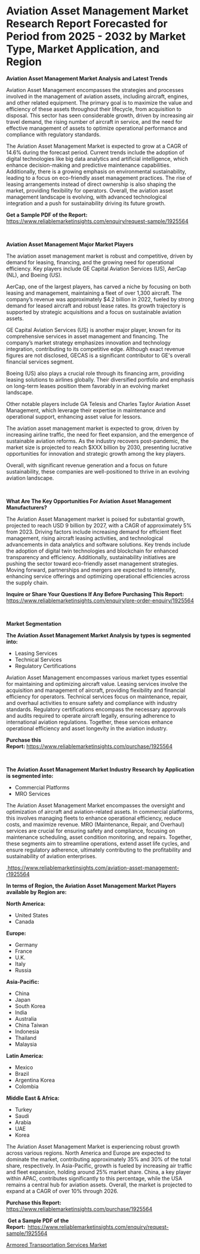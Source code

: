 <p><h1>Aviation Asset Management Market Research Report Forecasted for Period from 2025 -  2032 by Market Type, Market Application, and Region</h1></p><p><strong>Aviation Asset Management Market Analysis and Latest Trends</strong></p>
<p><p>Aviation Asset Management encompasses the strategies and processes involved in the management of aviation assets, including aircraft, engines, and other related equipment. The primary goal is to maximize the value and efficiency of these assets throughout their lifecycle, from acquisition to disposal. This sector has seen considerable growth, driven by increasing air travel demand, the rising number of aircraft in service, and the need for effective management of assets to optimize operational performance and compliance with regulatory standards.</p><p>The Aviation Asset Management Market is expected to grow at a CAGR of 14.6% during the forecast period. Current trends include the adoption of digital technologies like big data analytics and artificial intelligence, which enhance decision-making and predictive maintenance capabilities. Additionally, there is a growing emphasis on environmental sustainability, leading to a focus on eco-friendly asset management practices. The rise of leasing arrangements instead of direct ownership is also shaping the market, providing flexibility for operators. Overall, the aviation asset management landscape is evolving, with advanced technological integration and a push for sustainability driving its future growth.</p></p>
<p><strong>Get a Sample PDF of the Report:&nbsp;</strong> <a href="https://www.reliablemarketinsights.com/enquiry/request-sample/1925564?utm_campaign=3017&utm_medium=2&utm_source=Github&utm_content=ia&utm_term=10032025&utm_id=aviation-asset-management">https://www.reliablemarketinsights.com/enquiry/request-sample/1925564</a></p>
<p>&nbsp;</p>
<p><strong>Aviation Asset Management Major Market Players</strong></p>
<p><p>The aviation asset management market is robust and competitive, driven by demand for leasing, financing, and the growing need for operational efficiency. Key players include GE Capital Aviation Services (US), AerCap (NL), and Boeing (US). </p><p>AerCap, one of the largest players, has carved a niche by focusing on both leasing and management, maintaining a fleet of over 1,300 aircraft. The company’s revenue was approximately $4.2 billion in 2022, fueled by strong demand for leased aircraft and robust lease rates. Its growth trajectory is supported by strategic acquisitions and a focus on sustainable aviation assets.</p><p>GE Capital Aviation Services (US) is another major player, known for its comprehensive services in asset management and financing. The company’s market strategy emphasizes innovation and technology integration, contributing to its competitive edge. Although exact revenue figures are not disclosed, GECAS is a significant contributor to GE's overall financial services segment.</p><p>Boeing (US) also plays a crucial role through its financing arm, providing leasing solutions to airlines globally. Their diversified portfolio and emphasis on long-term leases position them favorably in an evolving market landscape.</p><p>Other notable players include GA Telesis and Charles Taylor Aviation Asset Management, which leverage their expertise in maintenance and operational support, enhancing asset value for lessors.</p><p>The aviation asset management market is expected to grow, driven by increasing airline traffic, the need for fleet expansion, and the emergence of sustainable aviation reforms. As the industry recovers post-pandemic, the market size is projected to reach $XXX billion by 2030, presenting lucrative opportunities for innovation and strategic growth among the key players. </p><p>Overall, with significant revenue generation and a focus on future sustainability, these companies are well-positioned to thrive in an evolving aviation landscape.</p></p>
<p>&nbsp;</p>
<p><strong>What Are The Key Opportunities For Aviation Asset Management Manufacturers?</strong></p>
<p><p>The Aviation Asset Management market is poised for substantial growth, projected to reach USD 9 billion by 2027, with a CAGR of approximately 5% from 2023. Driving factors include increasing demand for efficient fleet management, rising aircraft leasing activities, and technological advancements in data analytics and software solutions. Key trends include the adoption of digital twin technologies and blockchain for enhanced transparency and efficiency. Additionally, sustainability initiatives are pushing the sector toward eco-friendly asset management strategies. Moving forward, partnerships and mergers are expected to intensify, enhancing service offerings and optimizing operational efficiencies across the supply chain.</p></p>
<p><strong>Inquire or Share Your Questions If Any Before Purchasing This Report:</strong> <a href="https://www.reliablemarketinsights.com/enquiry/pre-order-enquiry/1925564?utm_campaign=3017&utm_medium=2&utm_source=Github&utm_content=ia&utm_term=10032025&utm_id=aviation-asset-management">https://www.reliablemarketinsights.com/enquiry/pre-order-enquiry/1925564</a></p>
<p>&nbsp;</p>
<p><strong>Market Segmentation</strong></p>
<p><strong>The Aviation Asset Management Market Analysis by types is segmented into:</strong></p>
<p><ul><li>Leasing Services</li><li>Technical Services</li><li>Regulatory Certifications</li></ul></p>
<p><p>Aviation Asset Management encompasses various market types essential for maintaining and optimizing aircraft value. Leasing services involve the acquisition and management of aircraft, providing flexibility and financial efficiency for operators. Technical services focus on maintenance, repair, and overhaul activities to ensure safety and compliance with industry standards. Regulatory certifications encompass the necessary approvals and audits required to operate aircraft legally, ensuring adherence to international aviation regulations. Together, these services enhance operational efficiency and asset longevity in the aviation industry.</p></p>
<p><strong>Purchase this Report:&nbsp;</strong><a href="https://www.reliablemarketinsights.com/purchase/1925564?utm_campaign=3017&utm_medium=2&utm_source=Github&utm_content=ia&utm_term=10032025&utm_id=aviation-asset-management">https://www.reliablemarketinsights.com/purchase/1925564</a></p>
<p>&nbsp;</p>
<p><strong>The Aviation Asset Management Market Industry Research by Application is segmented into:</strong></p>
<p><ul><li>Commercial Platforms</li><li>MRO Services</li></ul></p>
<p><p>The Aviation Asset Management Market encompasses the oversight and optimization of aircraft and aviation-related assets. In commercial platforms, this involves managing fleets to enhance operational efficiency, reduce costs, and maximize revenue. MRO (Maintenance, Repair, and Overhaul) services are crucial for ensuring safety and compliance, focusing on maintenance scheduling, asset condition monitoring, and repairs. Together, these segments aim to streamline operations, extend asset life cycles, and ensure regulatory adherence, ultimately contributing to the profitability and sustainability of aviation enterprises.</p></p>
<p><a href="https://www.reliablemarketinsights.com/aviation-asset-management-r1925564?utm_campaign=3017&utm_medium=2&utm_source=Github&utm_content=ia&utm_term=10032025&utm_id=aviation-asset-management">&nbsp;https://www.reliablemarketinsights.com/aviation-asset-management-r1925564</a></p>
<p><strong>In terms of Region, the Aviation Asset Management Market Players available by Region are:</strong></p>
<p>
    <p> <strong> North America: </strong>
        <ul>
            <li>United States</li>
            <li>Canada</li>
        </ul>
        </p> 
    <p> <strong> Europe: </strong>
        <ul>
            <li>Germany</li>
            <li>France</li>
            <li>U.K.</li>
            <li>Italy</li>
            <li>Russia</li>
        </ul>
        </p> 
    <p> <strong> Asia-Pacific: </strong>
        <ul>
            <li>China</li>
            <li>Japan</li>
            <li>South Korea</li>
            <li>India</li>
            <li>Australia</li>
            <li>China Taiwan</li>
            <li>Indonesia</li>
            <li>Thailand</li>
            <li>Malaysia</li>
        </ul>
        </p> 
    <p> <strong> Latin America: </strong>
        <ul>
            <li>Mexico</li>
            <li>Brazil</li>
            <li>Argentina Korea</li>
            <li>Colombia</li>
        </ul>
        </p> 
    <p> <strong> Middle East & Africa: </strong>
        <ul>
            <li>Turkey</li>
            <li>Saudi</li>
            <li>Arabia</li>
            <li>UAE</li>
            <li>Korea</li>
        </ul>
    </p>
    </p>
<p><p>The Aviation Asset Management Market is experiencing robust growth across various regions. North America and Europe are expected to dominate the market, contributing approximately 35% and 30% of the total share, respectively. In Asia-Pacific, growth is fueled by increasing air traffic and fleet expansion, holding around 25% market share. China, a key player within APAC, contributes significantly to this percentage, while the USA remains a central hub for aviation assets. Overall, the market is projected to expand at a CAGR of over 10% through 2026.</p></p>
<p><strong>Purchase this Report: </strong><a href="https://www.reliablemarketinsights.com/purchase/1925564?utm_campaign=3017&utm_medium=2&utm_source=Github&utm_content=ia&utm_term=10032025&utm_id=aviation-asset-management">https://www.reliablemarketinsights.com/purchase/1925564</a></p>
<p>&nbsp;<strong>Get a Sample PDF of the Report:&nbsp;&nbsp;</strong><a href="https://www.reliablemarketinsights.com/enquiry/request-sample/1925564?utm_campaign=3017&utm_medium=2&utm_source=Github&utm_content=ia&utm_term=10032025&utm_id=aviation-asset-management">https://www.reliablemarketinsights.com/enquiry/request-sample/1925564</a></p>
<p><strong></strong></p>
<p><p><a href="https://github.com/sadimsamid/Market-Research-Report-List-1/blob/main/armored-transportation-services-market.md?utm_campaign=3017&utm_medium=2&utm_source=Github&utm_content=ia&utm_term=10032025&utm_id=aviation-asset-management">Armored Transportation Services Market</a></p></p>